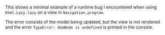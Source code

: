 This shows a minimal example of a runtime bug I encountered when using `Html.Lazy.lazy` on a view in `Navigation.program`.

The error consists of the model being updated, but the view is not rendered and the error `TypeError: domNode is undefined` is printed in the console.
